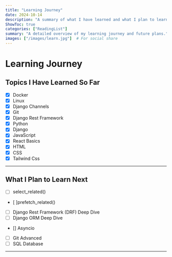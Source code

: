```yaml
---
title: "Learning Journey"
date: 2024-10-14
description: "A summary of what I have learned and what I plan to learn next."
ShowToc: true
categories: ["ReadingList"]
summary: "A detailed overview of my learning journey and future plans."
images: ["/images/learn.jpg"]  # For social share
---
```


# Learning Journey



## Topics I Have Learned So Far
- [x] Docker
- [x] Linux
- [x] Django Channels
- [x] Git
- [x] Django Rest Framework 
- [x] Python
- [x] Django
- [x] JavaScript
- [x] React Basics
- [x] HTML
- [x] CSS
- [x] Tailwind Css
---

## What I Plan to Learn Next
- [ ] select_related()
- [ ]prefetch_related()
- [ ] Django Rest Framework (DRF) Deep Dive
- [ ] Django ORM Deep Dive
- [] Asyncio
- [ ] Git Advanced
- [ ] SQL Database 
---




